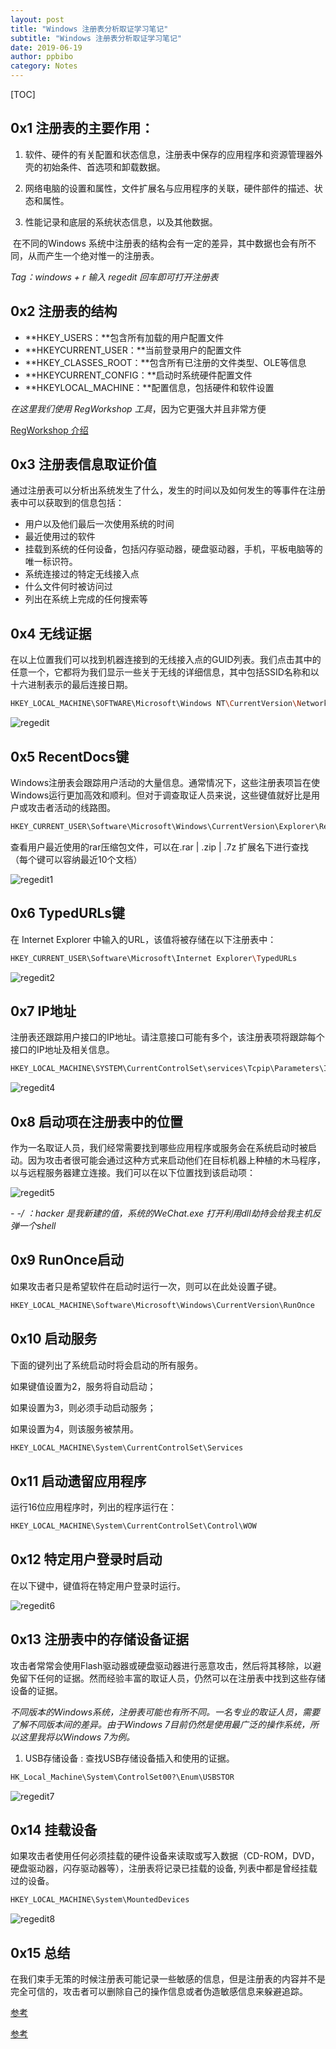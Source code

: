 ```yaml
---
layout: post
title: "Windows 注册表分析取证学习笔记" 
subtitle: "Windows 注册表分析取证学习笔记"
date: 2019-06-19
author: ppbibo
category: Notes
---
```


[TOC]

## 0x1 注册表的主要作用：

1. 软件、硬件的有关配置和状态信息，注册表中保存的应用程序和资源管理器外壳的初始条件、首选项和卸载数据。

2. 网络电脑的设置和属性，文件扩展名与应用程序的关联，硬件部件的描述、状态和属性。

3. 性能记录和底层的系统状态信息，以及其他数据。

​	在不同的Windows 系统中注册表的结构会有一定的差异，其中数据也会有所不同，从而产生一个绝对惟一的注册表。



 *Tag：windows + r 输入 regedit 回车即可打开注册表*

## 0x2 注册表的结构

- **HKEY_USERS：**包含所有加载的用户配置文件
- **HKEYCURRENT_USER：**当前登录用户的配置文件
- **HKEY_CLASSES_ROOT：**包含所有已注册的文件类型、OLE等信息
- **HKEYCURRENT_CONFIG：**启动时系统硬件配置文件
- **HKEYLOCAL_MACHINE：**配置信息，包括硬件和软件设置



*在这里我们使用 RegWorkshop 工具*，因为它更强大并且非常方便

[RegWorkshop 介绍](https://www.52pojie.cn/thread-796978-1-1.html)



## 0x3 注册表信息取证价值

​		通过注册表可以分析出系统发生了什么，发生的时间以及如何发生的等事件在注册表中可以获取到的信息包括：

- 用户以及他们最后一次使用系统的时间
- 最近使用过的软件
- 挂载到系统的任何设备，包括闪存驱动器，硬盘驱动器，手机，平板电脑等的唯一标识符。
- 系统连接过的特定无线接入点
- 什么文件何时被访问过
- 列出在系统上完成的任何搜索等



## 0x4 无线证据

在以上位置我们可以找到机器连接到的无线接入点的GUID列表。我们点击其中的任意一个，它都将为我们显示一些关于无线的详细信息，其中包括SSID名称和以十六进制表示的最后连接日期。

```bash
HKEY_LOCAL_MACHINE\SOFTWARE\Microsoft\Windows NT\CurrentVersion\NetworkList\Profiles
```

![regedit](/static/img/regedit.png)



## 0x5 RecentDocs键

Windows注册表会跟踪用户活动的大量信息。通常情况下，这些注册表项旨在使Windows运行更加高效和顺利。但对于调查取证人员来说，这些键值就好比是用户或攻击者活动的线路图。

```bash
HKEY_CURRENT_USER\Software\Microsoft\Windows\CurrentVersion\Explorer\RecentDocs
```

查看用户最近使用的rar压缩包文件，可以在.rar | .zip | .7z 扩展名下进行查找（每个键可以容纳最近10个文档）

![regedit1](/static/img/regedit1.png)



## 0x6 TypedURLs键

在 Internet Explorer 中输入的URL，该值将被存储在以下注册表中：

```bash
HKEY_CURRENT_USER\Software\Microsoft\Internet Explorer\TypedURLs
```

![regedit2](/static/img/regedit2.png)



##  0x7 IP地址

注册表还跟踪用户接口的IP地址。请注意接口可能有多个，该注册表项将跟踪每个接口的IP地址及相关信息。

```bash
HKEY_LOCAL_MACHINE\SYSTEM\CurrentControlSet\services\Tcpip\Parameters\Interfaces\
```

![regedit4](/static/img/regedit4.png)

##  0x8 启动项在注册表中的位置

​		作为一名取证人员，我们经常需要找到哪些应用程序或服务会在系统启动时被启动。因为攻击者很可能会通过这种方式来启动他们在目标机器上种植的木马程序，以与远程服务器建立连接。我们可以在以下位置找到该启动项：

![regedit5](/static/img/regedit5.png)

*- -/ ：hacker 是我新建的值，系统的WeChat.exe 打开利用dll劫持会给我主机反弹一个shell*



##  0x9 RunOnce启动

如果攻击者只是希望软件在启动时运行一次，则可以在此处设置子键。

```bash
HKEY_LOCAL_MACHINE\Software\Microsoft\Windows\CurrentVersion\RunOnce
```



##  0x10 启动服务

下面的键列出了系统启动时将会启动的所有服务。

如果键值设置为2，服务将自动启动；

如果设置为3，则必须手动启动服务；

如果设置为4，则该服务被禁用。

```bash
HKEY_LOCAL_MACHINE\System\CurrentControlSet\Services
```



##  0x11 启动遗留应用程序

运行16位应用程序时，列出的程序运行在：

```bash
HKEY_LOCAL_MACHINE\System\CurrentControlSet\Control\WOW
```



## 0x12 特定用户登录时启动

在以下键中，键值将在特定用户登录时运行。

![regedit6](/static/img/regedit6.png)



## 0x13 注册表中的存储设备证据

​		攻击者常常会使用Flash驱动器或硬盘驱动器进行恶意攻击，然后将其移除，以避免留下任何的证据。然而经验丰富的取证人员，仍然可以在注册表中找到这些存储设备的证据。

*不同版本的Windows系统，注册表可能也有所不同。一名专业的取证人员，需要了解不同版本间的差异。由于Windows 7目前仍然是使用最广泛的操作系统，所以这里我将以Windows 7为例。*

1. USB存储设备 : 查找USB存储设备插入和使用的证据。

```bash
HK_Local_Machine\System\ControlSet00?\Enum\USBSTOR
```

![regedit7](/static/img/regedit7.png)



## 0x14 挂载设备

如果攻击者使用任何必须挂载的硬件设备来读取或写入数据（CD-ROM，DVD，硬盘驱动器，闪存驱动器等），注册表将记录已挂载的设备, 列表中都是曾经挂载过的设备。

```bash
HKEY_LOCAL_MACHINE\System\MountedDevices
```

![regedit8](/static/img/regedit8.png)



## 0x15 总结

​		在我们束手无策的时候注册表可能记录一些敏感的信息，但是注册表的内容并不是完全可信的，攻击者可以删除自己的操作信息或者伪造敏感信息来躲避追踪。





[参考](https://www.freebuf.com/articles/system/142417.html)

[参考](https://www.cnblogs.com/wfq9330/p/9176654.html)


